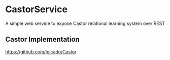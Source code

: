 # CastorService
A simple web service to expose Castor relational learning system over REST

## Castor Implementation
https://github.com/jpicado/Castor
